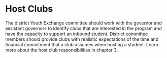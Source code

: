 # Host Clubs

The district Youth Exchange committee should work with the governor and assistant governors to identify clubs that are interested in the program and have the capacity to support an inbound student. District committee members should provide clubs with realistic expectations of the time and financial commitment that a club assumes when hosting a student. Learn more about the host club responsibilities in chapter 3.


